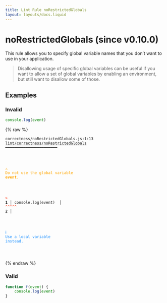 ```yaml
---
title: Lint Rule noRestrictedGlobals
layout: layouts/docs.liquid
---
```


# noRestrictedGlobals (since v0.10.0)

This rule allows you to specify global variable names that you don’t want to use in your application.

>Disallowing usage of specific global variables can be useful if you want to allow a set of
global variables by enabling an environment, but still want to disallow some of those.


## Examples

### Invalid

```jsx
console.log(event)
```

{% raw %}<pre class="language-text"><code class="language-text">correctness/noRestrictedGlobals.js:1:13 <a href="https://docs.rome.tools/lint/rules/noRestrictedGlobals">lint/correctness/noRestrictedGlobals</a> ━━━━━━━━━━━━━━━━━━━━━━━

<strong><span style="color: Orange;">  </span></strong><strong><span style="color: Orange;">⚠</span></strong> <span style="color: Orange;">Do not use the global variable </span><span style="color: Orange;"><strong>event</strong></span><span style="color: Orange;">.</span>
  
<strong><span style="color: Tomato;">  </span></strong><strong><span style="color: Tomato;">&gt;</span></strong> <strong>1 │ </strong>console.log(event)
   <strong>   │ </strong>            <strong><span style="color: Tomato;">^</span></strong><strong><span style="color: Tomato;">^</span></strong><strong><span style="color: Tomato;">^</span></strong><strong><span style="color: Tomato;">^</span></strong><strong><span style="color: Tomato;">^</span></strong>
    <strong>2 │ </strong>
  
<strong><span style="color: rgb(38, 148, 255);">  </span></strong><strong><span style="color: rgb(38, 148, 255);">ℹ</span></strong> <span style="color: rgb(38, 148, 255);">Use a local variable instead.</span>
  
</code></pre>{% endraw %}

### Valid

```jsx
function f(event) {
    console.log(event)
}
```

